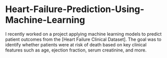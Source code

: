 # Heart-Failure-Prediction-Using-Machine-Learning
I recently worked on a project applying machine learning models to predict patient outcomes from the [Heart Failure Clinical Dataset]. The goal was to identify whether patients were at risk of death based on key clinical features such as age, ejection fraction, serum creatinine, and more.
